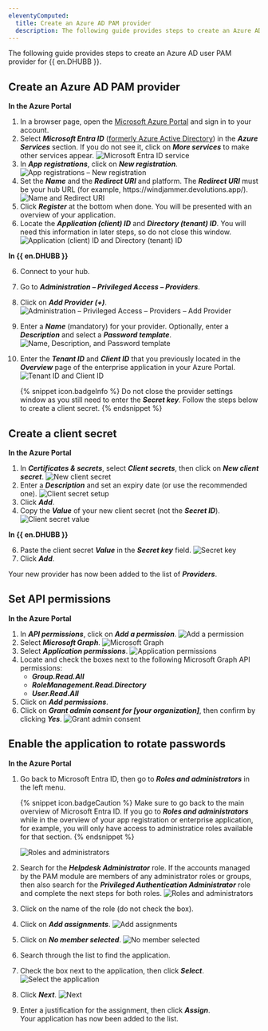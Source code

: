 ```yaml
---
eleventyComputed:
  title: Create an Azure AD PAM provider
  description: The following guide provides steps to create an Azure AD user PAM provider for {{ en.DHUBB }}.
---
```

The following guide provides steps to create an Azure AD user PAM provider for {{ en.DHUBB }}.

## Create an Azure AD PAM provider

**In the Azure Portal**

1. In a browser page, open the [Microsoft Azure Portal](https://azure.microsoft.com) and sign in to your account.
1. Select ***Microsoft Entra ID*** ([formerly Azure Active Directory](https://learn.microsoft.com/en-us/azure/active-directory/fundamentals/new-name)) in the ***Azure Services*** section. If you do not see it, click on ***More services*** to make other services appear.
![Microsoft Entra ID service](https://webdevolutions.azureedge.net/docs/en/kb/KB.png)
1. In ***App registrations***, click on ***New registration***.
![App registrations – New registration](https://webdevolutions.azureedge.net/docs/en/kb/KB.png)
1. Set the ***Name*** and the ***Redirect URI*** and platform. The ***Redirect URI*** must be your hub URL (for example, https&#58;//windjammer.devolutions.app/).
![Name and Redirect URI](https://webdevolutions.azureedge.net/docs/en/kb/KB.png)
1. Click ***Register*** at the bottom when done. You will be presented with an overview of your application. 
1. Locate the ***Application (client) ID*** and ***Directory (tenant) ID***. You will need this information in later steps, so do not close this window.
![Application (client) ID and Directory (tenant) ID](https://webdevolutions.azureedge.net/docs/en/kb/KB.png)

**In {{ en.DHUBB }}**

6. Connect to your hub.
1. Go to ***Administration – Privileged Access – Providers***.
1. Click on ***Add Provider (+)***.
![Administration – Privileged Access – Providers – Add Provider](https://webdevolutions.azureedge.net/docs/en/kb/KB.png)
1. Enter a ***Name*** (mandatory) for your provider. Optionally, enter a ***Description*** and select a ***Password template***.
![Name, Description, and Password template](https://webdevolutions.azureedge.net/docs/en/kb/KB.png)
1. Enter the ***Tenant ID*** and ***Client ID*** that you previously located in the ***Overview*** page of the enterprise application in your Azure Portal.
![Tenant ID and Client ID](https://webdevolutions.azureedge.net/docs/en/kb/KB.png)

   {% snippet icon.badgeInfo %}
   Do not close the provider settings window as you still need to enter the ***Secret key***. Follow the steps below to create a client secret.
   {% endsnippet %}  

## Create a client secret

**In the Azure Portal**

1. In ***Certificates & secrets***, select ***Client secrets***, then click on ***New client secret***.
![New client secret](https://webdevolutions.azureedge.net/docs/en/kb/KB.png)
1. Enter a ***Description*** and set an expiry date (or use the recommended one).
![Client secret setup](https://webdevolutions.azureedge.net/docs/en/kb/KB.png)
1. Click ***Add***.
1. Copy the ***Value*** of your new client secret (not the ***Secret ID***).
![Client secret value](https://webdevolutions.azureedge.net/docs/en/kb/KB.png)

**In {{ en.DHUBB }}**

6. Paste the client secret ***Value*** in the ***Secret key*** field.
![Secret key](https://webdevolutions.azureedge.net/docs/en/kb/KB.png)
1. Click ***Add***.  

Your new provider has now been added to the list of ***Providers***.

## Set API permissions

**In the Azure Portal**

1. In ***API permissions***, click on ***Add a permission***.
![Add a permission](https://webdevolutions.azureedge.net/docs/en/kb/KB.png)
1. Select ***Microsoft Graph***.
![Microsoft Graph](https://webdevolutions.azureedge.net/docs/en/kb/KB.png)
1. Select ***Application permissions***.
![Application permissions](https://webdevolutions.azureedge.net/docs/en/kb/KB.png)
1. Locate and check the boxes next to the following Microsoft Graph API permissions: 
   * ***Group.Read.All***
   * ***RoleManagement.Read.Directory***
   * ***User.Read.All***
1. Click on ***Add permissions***.
1. Click on ***Grant admin consent for [your organization]***, then confirm by clicking ***Yes***.
![Grant admin consent](https://webdevolutions.azureedge.net/docs/en/kb/KB.png)

## Enable the application to rotate passwords

**In the Azure Portal**

1. Go back to Microsoft Entra ID, then go to ***Roles and administrators*** in the left menu.

   {% snippet icon.badgeCaution %}
   Make sure to go back to the main overview of Microsoft Entra ID. If you go to ***Roles and administrators*** while in the overview of your app registration or enterprise application, for example, you will only have access to administratice roles available for that section.
   {% endsnippet %}  

   ![Roles and administrators](https://webdevolutions.azureedge.net/docs/en/kb/KB.png)

1. Search for the ***Helpdesk Administrator*** role. If the accounts managed by the PAM module are members of any administrator roles or groups, then also search for the ***Privileged Authentication Administrator*** role and complete the next steps for both roles.
![Roles and administrators](https://webdevolutions.azureedge.net/docs/en/kb/KB.png)
1. Click on the name of the role (do not check the box).
1. Click on ***Add assignments***.
![Add assignments](https://webdevolutions.azureedge.net/docs/en/kb/KB.png)
1. Click on ***No member selected***.
![No member selected](https://webdevolutions.azureedge.net/docs/en/kb/KB.png)
1. Search through the list to find the application.
1. Check the box next to the application, then click ***Select***.
![Select the application](https://webdevolutions.azureedge.net/docs/en/kb/KB.png)
1. Click ***Next***.
![Next](https://webdevolutions.azureedge.net/docs/en/kb/KB.png)
1. Enter a justification for the assignment, then click ***Assign***.  
   Your application has now been added to the list.
